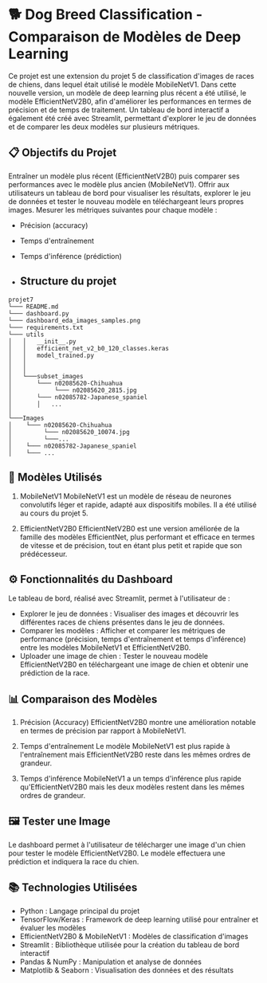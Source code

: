 # 🐕 Dog Breed Classification - Comparaison de Modèles de Deep Learning
Ce projet est une extension du projet 5 de classification d'images de races de chiens, dans lequel était utilisé le modèle MobileNetV1. Dans cette nouvelle version, un modèle de deep learning plus récent a été utilisé, le modèle EfficientNetV2B0, afin d'améliorer les performances en termes de précision et de temps de traitement. Un tableau de bord interactif a également été créé avec Streamlit, permettant d'explorer le jeu de données et de comparer les deux modèles sur plusieurs métriques.

## 📋 Objectifs du Projet
Entraîner un modèle plus récent (EfficientNetV2B0) puis comparer ses performances avec le modèle plus ancien (MobileNetV1).
Offrir aux utilisateurs un tableau de bord pour visualiser les résultats, explorer le jeu de données et tester le nouveau modèle en téléchargeant leurs propres images.
Mesurer les métriques suivantes pour chaque modèle :
- Précision (accuracy)
- Temps d'entraînement
- Temps d'inférence (prédiction)

- ## Structure du projet
```
projet7
└─── README.md  
└─── dashboard.py
└─── dashboard_eda_images_samples.png
└─── requirements.txt
└─── utils
│   │   __init__.py
│   │   efficient_net_v2_b0_120_classes.keras
│   │   model_trained.py
│   │  
│   │
│   └───subset_images
│       └─── n02085620-Chihuahua
│            └─── n02085620_2815.jpg
│       └─── n02085782-Japanese_spaniel
│       │   ...
│   
└───Images
│    └─── n02085620-Chihuahua
│         └─── n02085620_10074.jpg
│         └───...
│    └─── n02085782-Japanese_spaniel
│    └─── ...
```

## 🚀 Modèles Utilisés
1. MobileNetV1
MobileNetV1 est un modèle de réseau de neurones convolutifs léger et rapide, adapté aux dispositifs mobiles. Il a été utilisé au cours du projet 5.

2. EfficientNetV2B0
EfficientNetV2B0 est une version améliorée de la famille des modèles EfficientNet, plus performant et efficace en termes de vitesse et de précision, tout en étant plus petit et rapide que son prédécesseur.

## ⚙️ Fonctionnalités du Dashboard
Le tableau de bord, réalisé avec Streamlit, permet à l'utilisateur de :
- Explorer le jeu de données : Visualiser des images et découvrir les différentes races de chiens présentes dans le jeu de données.
- Comparer les modèles : Afficher et comparer les métriques de performance (précision, temps d'entraînement et temps d'inférence) entre les modèles MobileNetV1 et EfficientNetV2B0.
- Uploader une image de chien : Tester le nouveau modèle EfficientNetV2B0 en téléchargeant une image de chien et obtenir une prédiction de la race.

## 📊 Comparaison des Modèles
1. Précision (Accuracy)
EfficientNetV2B0 montre une amélioration notable en termes de précision par rapport à MobileNetV1.

2. Temps d'entraînement
Le modèle MobileNetV1 est plus rapide à l'entraînement mais EfficientNetV2B0 reste dans les mêmes ordres de grandeur.

4. Temps d'inférence
MobileNetV1 a un temps d'inférence plus rapide qu'EfficientNetV2B0 mais les deux modèles restent dans les mêmes ordres de grandeur.

## 🖼️ Tester une Image
Le dashboard permet à l'utilisateur de télécharger une image d'un chien pour tester le modèle EfficientNetV2B0. Le modèle effectuera une prédiction et indiquera la race du chien.

## 📚 Technologies Utilisées
- Python : Langage principal du projet
- TensorFlow/Keras : Framework de deep learning utilisé pour entraîner et évaluer les modèles
- EfficientNetV2B0 & MobileNetV1 : Modèles de classification d'images
- Streamlit : Bibliothèque utilisée pour la création du tableau de bord interactif
- Pandas & NumPy : Manipulation et analyse de données
- Matplotlib & Seaborn : Visualisation des données et des résultats
